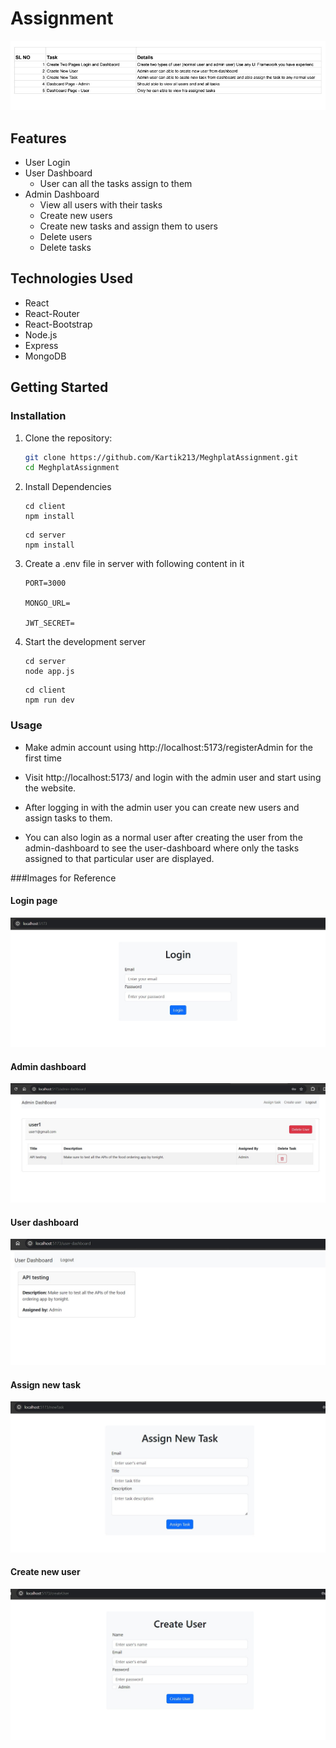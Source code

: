 # Assignment

![Assignment Details](./ImagesforReadme//AssignmentDetails.jpg)

## Features

- User Login
- User Dashboard
  - User can all the tasks assign to them
- Admin Dashboard
  - View all users with their tasks
  - Create new users
  - Create new tasks and assign them to users
  - Delete users
  - Delete tasks

## Technologies Used

- React
- React-Router
- React-Bootstrap
- Node.js
- Express
- MongoDB

## Getting Started

### Installation

1. Clone the repository:

   ```bash
   git clone https://github.com/Kartik213/MeghplatAssignment.git
   cd MeghplatAssignment
   ```
2. Install Dependencies

    ```
    cd client
    npm install
    ```
    ```
    cd server
    npm install
    ```

3. Create a .env file in server with following content in it
    ```
    PORT=3000
    
    MONGO_URL=
    
    JWT_SECRET=
    ```

4. Start the development server

    ```
    cd server
    node app.js
    ```

    ```
    cd client
    npm run dev
    ```

### Usage

- Make admin account using http://localhost:5173/registerAdmin for the first time

- Visit http://localhost:5173/ and login with the admin user and start using the website.

- After logging in with the admin user you can create new users and assign tasks to them.

- You can also login as a normal user after creating the user from the admin-dashboard to see the user-dashboard where only the tasks assigned to that particular user are displayed.

###Images for Reference

#### Login page
![Login page](./ImagesforReadme/login.jpg)
#### Admin dashboard
![Admin-dashboard](./ImagesforReadme/admin-dashboard.jpg)
#### User dashboard
![User-dashboard](./ImagesforReadme/user-dashboard.jpg)
#### Assign new task
![Assign-task](./ImagesforReadme/assign-task.jpg)
#### Create new user
![create-user](./ImagesforReadme/create-new-user.jpg)
